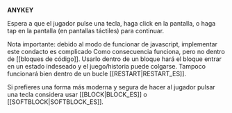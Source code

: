 **ANYKEY**

Espera a que el jugador pulse una tecla, haga click en la pantalla, o haga tap en la pantalla (en pantallas táctiles) para continuar.

Nota importante: debido al modo de funcionar de javascript, implementar este condacto es complicado Como consecuencia funciona, pero no dentro de [[bloques de código]]. Usarlo dentro de un bloque hará el bloque entrar en un estado indeseado y el juego/historia puede colgarse. Tampoco funcionará bien dentro de un bucle [[RESTART|RESTART_ES]].

Si prefieres una forma más moderna y segura de hacer al jugador pulsar una tecla considera usar [[BLOCK|BLOCK_ES]] o [[SOFTBLOCK|SOFTBLOCK_ES]].

